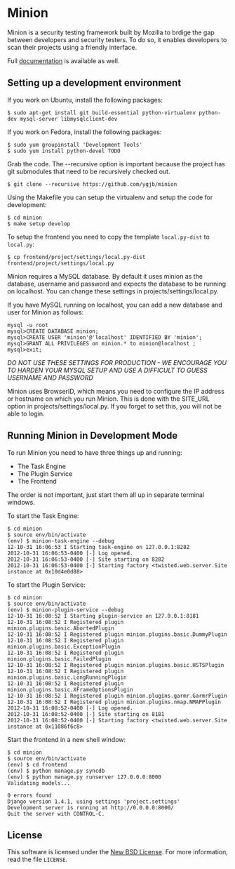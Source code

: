 Minion
=======

Minion is a security testing framework built by Mozilla to brdige the gap between developers and security testers. To do so, it enables developers to scan their projects using a friendly interface.

Full [documentation][docs] is available as well.

[docs]: http://rtfd.org/

Setting up a development environment
------------------------------------

If you work on Ubuntu, install the following packages:

    $ sudo apt-get install git build-essential python-virtualenv python-dev mysql-server libmysqlclient-dev

If you work on Fedora, install the following packages:

    $ sudo yum groupinstall 'Development Tools'
    $ sudo yum install python-devel TODO

Grab the code. The --recursive option is important because the project has git submodules that need to be recursively checked out.

    $ git clone --recursive https://github.com/ygjb/minion

Using the Makefile you can setup the virtualenv and setup the code for development:

    $ cd minion
    $ make setup develop

To setup the frontend you need to copy the template `local.py-dist` to `local.py`:

    $ cp frontend/project/settings/local.py-dist frontend/project/settings/local.py

Minion requires a MySQL database. By default it uses minion as the database, username and password and expects the database to be running on localhost. You can change these settings in projects/settings/local.py.

If you have MySQL running on localhost, you can add a new database and user for Minion as follows:

    mysql -u root
    mysql>CREATE DATABASE minion;
    mysql>CREATE USER 'minion'@'localhost' IDENTIFIED BY 'minion';
    mysql>GRANT ALL PRIVILEGES on minion.* to minion@localhost ;
    mysql>exit;

*DO NOT USE THESE SETTINGS FOR PRODUCTION - WE ENCOURAGE YOU TO HARDEN YOUR MYSQL SETUP AND USE A DIFFICULT TO GUESS USERNAME AND PASSWORD*

Minion uses BrowserID, which means you need to configure the IP address or hostname on which you run Minion. This is done with the SITE_URL option in projects/settings/local.py. If you forget to set this, you will not be able to login.

Running Minion in Development Mode
----------------------------------

To run Minion you need to have three things up and running:

* The Task Engine
* The Plugin Service
* The Frontend

The order is not important, just start them all up in separate terminal windows.

To start the Task Engine:

    $ cd minion
    $ source env/bin/activate
    (env) $ minion-task-engine --debug
    12-10-31 16:06:53 I Starting task-engine on 127.0.0.1:8282
    2012-10-31 16:06:53-0400 [-] Log opened.
    2012-10-31 16:06:53-0400 [-] Site starting on 8282
    2012-10-31 16:06:53-0400 [-] Starting factory <twisted.web.server.Site instance at 0x10d4e0d88>

To start the Plugin Service:

    $ cd minion
    $ source env/bin/activate
    (env) $ minion-plugin-service --debug
    12-10-31 16:08:52 I Starting plugin-service on 127.0.0.1:8181
    12-10-31 16:08:52 I Registered plugin minion.plugins.basic.AbortedPlugin
    12-10-31 16:08:52 I Registered plugin minion.plugins.basic.DummyPlugin
    12-10-31 16:08:52 I Registered plugin minion.plugins.basic.ExceptionPlugin
    12-10-31 16:08:52 I Registered plugin minion.plugins.basic.FailedPlugin
    12-10-31 16:08:52 I Registered plugin minion.plugins.basic.HSTSPlugin
    12-10-31 16:08:52 I Registered plugin minion.plugins.basic.LongRunningPlugin
    12-10-31 16:08:52 I Registered plugin minion.plugins.basic.XFrameOptionsPlugin
    12-10-31 16:08:52 I Registered plugin minion.plugins.garmr.GarmrPlugin
    12-10-31 16:08:52 I Registered plugin minion.plugins.nmap.NMAPPlugin
    2012-10-31 16:08:52-0400 [-] Log opened.
    2012-10-31 16:08:52-0400 [-] Site starting on 8181
    2012-10-31 16:08:52-0400 [-] Starting factory <twisted.web.server.Site instance at 0x11086f6c8>

Start the frontend in a new shell window:

    $ cd minion
    $ source env/bin/activate
    (env) $ cd frontend
    (env) $ python manage.py syncdb
    (env) $ python manage.py runserver 127.0.0.0:8000
    Validating models...

    0 errors found
    Django version 1.4.1, using settings 'project.settings'
    Development server is running at http://0.0.0.0:8000/
    Quit the server with CONTROL-C.

License
-------
This software is licensed under the [New BSD License][BSD]. For more
information, read the file ``LICENSE``.

[BSD]: http://creativecommons.org/licenses/BSD/
